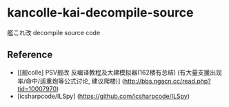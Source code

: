 # kancolle-kai-decompile-source
艦これ改 decompile source code

## Reference
- [[舰colle] PSV舰改 反编译教程及大建模拟器(162楼有总结) (有大量支援出现率/命中/适重炮等公式讨论, 建议爬楼)] (http://bbs.ngacn.cc/read.php?tid=10007970)
- [icsharpcode/ILSpy] (https://github.com/icsharpcode/ILSpy)
